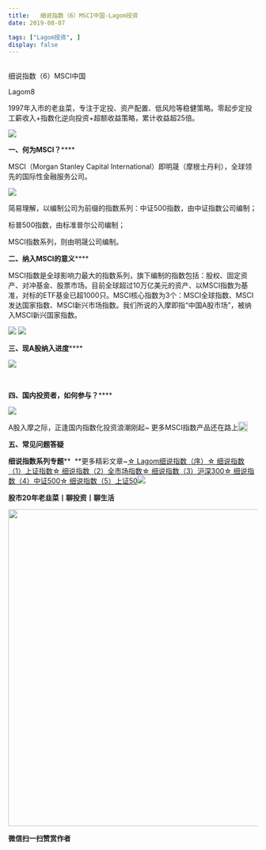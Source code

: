 ```yaml
---
title:   细说指数（6）MSCI中国-Lagom投资
date: 2019-08-07

tags: ["Lagom投资", ]
display: false
---
```



## 



细说指数（6）MSCI中国




Lagom8




1997年入市的老韭菜，专注于定投、资产配置、低风险等稳健策略。零起步定投工薪收入+指数化逆向投资+超额收益策略，累计收益超25倍。


<img src="https://mmbiz.qpic.cn/mmbiz_png/ZB4WjgjLjJW3KtDibicU3BB1HNQ9lDS2M5oGRnchkNPRzYsc0Ua6CIu7rZH3vAficcBEPYHU9ZTPqkic1sicT8CaxQQ/640?wx_fmt=png" data-type="png" class="" data-ratio="0.05776173285198556" data-w="554"/>

**一、何为MSCI？******

MSCI（Morgan Stanley Capital International）即明晟（摩根士丹利），全球领先的国际性金融服务公司。

<img class="rich_pages" data-copyright="0" data-ratio="0.1935483870967742" data-s="300,640" src="https://mmbiz.qpic.cn/mmbiz_png/ZB4WjgjLjJVBxEzJbFG5fuiazDH90EzyIwicdCph4Hibr9go3UCxZnFappBurctveEPFvtZTZLGAcUqRUoG7Chbdg/640?wx_fmt=png" data-type="png" data-w="620" style=""/>

简易理解，以编制公司为前缀的指数系列：中证500指数，由中证指数公司编制；

标普500指数，由标准普尔公司编制；

MSCI指数系列，则由明晟公司编制。





**二、纳入MSCI的意义******

MSCI指数是全球影响力最大的指数系列，旗下编制的指数包括：股权、固定资产、对冲基金、股票市场。目前全球超过10万亿美元的资产、以MSCI指数为基准，对标的ETF基金已超1000只。MSCI核心指数为3个：MSCI全球指数、MSCI发达国家指数、MSCI新兴市场指数。我们所说的入摩即指“中国A股市场”，被纳入MSCI新兴国家指数。

<img class="rich_pages" data-ratio="0.7839506172839507" data-s="300,640" src="https://mmbiz.qpic.cn/mmbiz_png/ZB4WjgjLjJVBxEzJbFG5fuiazDH90EzyIE0dqLT590E8Nkc5jd5NPuXv5cOibVb7wkVEUjGeDwbRobAGYrMbdoLw/640?wx_fmt=png" data-type="png" data-w="648" style=""/>

<img class="rich_pages" data-ratio="0.7483731019522777" data-s="300,640" src="https://mmbiz.qpic.cn/mmbiz_jpg/ZB4WjgjLjJVBxEzJbFG5fuiazDH90EzyI75GCgYuhEBtbtTS6cbpj5k9lialh6Az1MuMU4ajiaYNSzYeXgicq5g8hg/640?wx_fmt=jpeg" data-type="jpeg" data-w="461" style=""/>

**三、现A股纳入进度******

<img class="rich_pages" data-ratio="0.746606334841629" data-s="300,640" src="https://mmbiz.qpic.cn/mmbiz_png/ZB4WjgjLjJVBxEzJbFG5fuiazDH90EzyIDGjygL8px9WzpmyZ29NRjK3SCBvzYY8vam1y12bUfuUMFF50Av3c4w/640?wx_fmt=png" data-type="png" data-w="663" style=""/>



&nbsp;

**四、国内投资者，如何参与？******

<img class="rich_pages" data-ratio="0.5562015503875969" data-s="300,640" src="https://mmbiz.qpic.cn/mmbiz_png/ZB4WjgjLjJVBxEzJbFG5fuiazDH90EzyINaDerQsQOymcKDKgO6fvdEkqaMfibFfMMNRJBr76HgWx59n2hVrhVCw/640?wx_fmt=png" data-type="png" data-w="516" style=""/>

A股入摩之际，正逢国内指数化投资浪潮刚起~ 更多MSCI指数产品还在路上<img src="https://res.wx.qq.com/mpres/htmledition/images/icon/common/emotion_panel/smiley/smiley_0.png" data-ratio="1" data-w="20" style="display:inline-block;width:20px;vertical-align:text-bottom;"/>

**五、常见问题答疑**





**细说指数系列专题****&nbsp;&nbsp;**更多精彩文章~[☆ Lagom细说指数（序）](http://mp.weixin.qq.com/s?__biz=MzI3MDQ2NjY2Mw==&amp;mid=2247484133&amp;idx=1&amp;sn=16b9949c64256126b5b5044fb814f82b&amp;chksm=ead1e9eddda660fbbd651c32198faa47fd29ecd99f451da4c6570221456dd6d30c52c9afb114&amp;scene=21#wechat_redirect)[☆ 细说指数（1）上证指数](http://mp.weixin.qq.com/s?__biz=MzI3MDQ2NjY2Mw==&amp;mid=2247484179&amp;idx=1&amp;sn=b3b332ad9e177b14fa171d39e325f48f&amp;chksm=ead1e81bdda6610d6451f74405c5eecb7e099188d16a664c767173aaf281e5eafdf8dd614094&amp;scene=21#wechat_redirect)[☆ 细说指数（2）全市场指数](http://mp.weixin.qq.com/s?__biz=MzI3MDQ2NjY2Mw==&amp;mid=2247484194&amp;idx=1&amp;sn=dca8a168a491f9b7f7da636b680b0e7c&amp;chksm=ead1e82adda6613c9b51e701b8c5707614407bc34c2c1cd7519a17df27157aaac8f9382ae3b5&amp;scene=21#wechat_redirect)[☆ 细说指数（3）沪深300](http://mp.weixin.qq.com/s?__biz=MzI3MDQ2NjY2Mw==&amp;mid=2247484228&amp;idx=1&amp;sn=75bc9fa86ebd8419eec55d88d31bb08e&amp;chksm=ead1e84cdda6615a618b2ee2337a428b5ebf9baf9d8fd9f2e544e93a2d3e7cd0242806522e27&amp;scene=21#wechat_redirect)[☆ 细说指数（4）中证500](http://mp.weixin.qq.com/s?__biz=MzI3MDQ2NjY2Mw==&amp;mid=2247484300&amp;idx=1&amp;sn=d6e3a44c761d742da9be62a7082481ff&amp;chksm=ead1e884dda66192bfe3d4313940d49a427f73e6c242e6fc7d76c519b5c9047f2f3ba5b8dbd5&amp;scene=21#wechat_redirect)[☆ 细说指数（5）上证50](http://mp.weixin.qq.com/s?__biz=MzI3MDQ2NjY2Mw==&amp;mid=2247484354&amp;idx=1&amp;sn=48ab55984587fb1cca589a498ece96c2&amp;chksm=ead1e8cadda661dcfce1c0cf2a6fd723ac55c185fadba53902f2f9479ee6e8a0bf4e70cfd546&amp;scene=21#wechat_redirect)<img src="https://mmbiz.qpic.cn/mmbiz_png/ZB4WjgjLjJW3KtDibicU3BB1HNQ9lDS2M5oGRnchkNPRzYsc0Ua6CIu7rZH3vAficcBEPYHU9ZTPqkic1sicT8CaxQQ/640?wx_fmt=png" data-type="png" class="" data-ratio="0.05776173285198556" data-w="554"/>

**股市20年老韭菜丨聊投资丨聊生活**

<img data-type="png" class="" data-ratio="0.390625" data-w="640" src="https://mmbiz.qpic.cn/mmbiz_png/ZB4WjgjLjJW3KtDibicU3BB1HNQ9lDS2M5AHEoeiaz0dQ4NfIRjBMuXvyJn8dXWm7ftklb0xqheiaMia0zbkyMJiaKzA/640?wx_fmt=png" style="box-sizing: border-box !important;overflow-wrap: break-word !important;visibility: visible !important;width: 640px !important;"/>


**微信扫一扫赞赏作者**